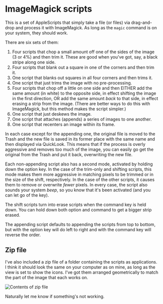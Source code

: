 # ImageMagick scripts

This is a set of AppleScripts that simply take a file (or files) via drag-and-drop and process it with ImageMagick. As long as the `magic` command is on your system, they should work.

There are six sets of them:

1. Four scripts that chop a small amount off one of the sides of the image (3 or 4%) and then trim it. These are good when you've got, say, a black stripe along one side.
1. Four scripts that blank out a square in one of the corners and then trim it.
1. One script that blanks out squares in all four corners and then trims it.
1. One script that just trims the image with no pre-processing.
1. Four scripts that chop off a little on one side and then EITHER add the same amount (in white) to the opposite side, in effect shifting the image in the first direction, OR add the same amount *back* to that side, in effect erasing a strip from the image. (There are better ways to do this with ImageMagick, but this method makes the script simpler.)
1. One script that just deskews the image.
1. One script that attaches (appends) a series of images to one another.
1. One script that recenters an image within its frame.

In each case except for the appending one, the original file is moved to the Trash and the new file is saved in its former place with the same name and then displayed via QuickLook. This means that if the process is overly aggressive and removes too much of the image, you can easily go get the original from the Trash and put it back, overwriting the new file.

Each non-appending script also has a second mode, activated by holding down the option key. In the case of the trim-only and shifting scripts, this mode makes them more aggressive in matching pixels to be trimmed or in the size of the shift, respectively. In the case of the other scripts, it causes them to remove or overwrite *fewer* pixels. In every case, the script also sounds your system *beep*, so you know that it's been activated (and you can let go of the key).

The shift scripts turn into erase scripts when the command key is held down. You can hold down both option and command to get a bigger strip erased.

The appending script defaults to appending the scripts from top to bottom, but with the option key will do left to right and with the command key will reverse the order.

## Zip file

I've also included a zip file of a folder containing the scripts as applications. I think it should look the same on your computer as on mine, as long as the view is set to show the icons. I've got them arranged geometrically to match the part of the image that each works on.

![Contents of zip file](http://jmuccigr.github.io/images/trim_apps_2.png)

Naturally let me know if something's not working.
